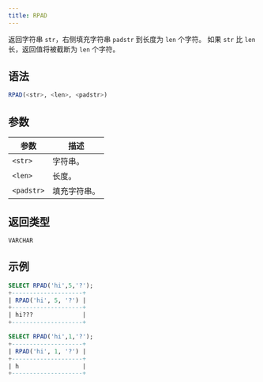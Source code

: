 ```yaml
---
title: RPAD
---
```


返回字符串 `str`，右侧填充字符串 `padstr` 到长度为 `len` 个字符。
如果 `str` 比 `len` 长，返回值将被截断为 `len` 个字符。

## 语法

```sql
RPAD(<str>, <len>, <padstr>)
```

## 参数

| 参数       | 描述          |
|------------|---------------|
| `<str>`    | 字符串。      |
| `<len>`    | 长度。        |
| `<padstr>` | 填充字符串。  |

## 返回类型

`VARCHAR`

## 示例

```sql
SELECT RPAD('hi',5,'?');
+--------------------+
| RPAD('hi', 5, '?') |
+--------------------+
| hi???              |
+--------------------+

SELECT RPAD('hi',1,'?');
+--------------------+
| RPAD('hi', 1, '?') |
+--------------------+
| h                  |
+--------------------+
```
